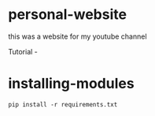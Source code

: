 # personal-website
this was a website for my youtube channel

Tutorial -

# installing-modules 
`pip install -r requirements.txt`
